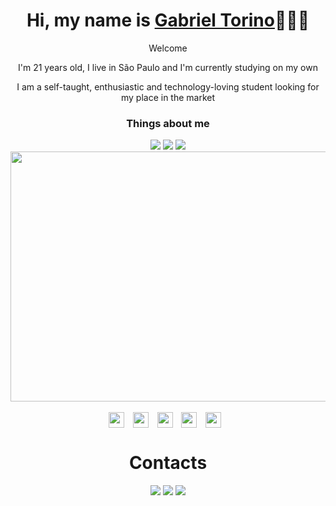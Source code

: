 <div>
  <h1 align="center">Hi, my name is <a href="https://www.linkedin.com/in/gabriel-zanotti-torino/">Gabriel Torino</a>🧑🏻‍💻</h1>
  <p align="center">Welcome
  <p align="center">I'm 21 years old, I live in São Paulo and I'm currently studying on my own
  <p align="center">I am a self-taught, enthusiastic and technology-loving student looking for my place in the market
</div>

<div align="center">
  <h3>Things about me</h2>
  <a href="https://open.spotify.com/user/312jfm2gow7r7fuwg2oujkssa7v4?si=13272557a4c740c2"><img src="https://img.shields.io/badge/Spotify-1ED760?&style=for-the-badge&logo=spotify&logoColor=white"></img></a>
  <a href="https://br.pinterest.com/gabrieltoriino/"><img src="https://img.shields.io/badge/Pinterest-%23E60023.svg?&style=for-the-badge&logo=Pinterest&logoColor=white"></img></a>
  <a href="https://steamcommunity.com/id/gabrieltorino/"><img src="https://img.shields.io/badge/Steam-000000?style=for-the-badge&logo=steam&logoColor=white"></a>
</div>

<div align="center">
  <img align="center" width="700" height="400" src="https://i.pinimg.com/originals/cf/02/8d/cf028dae44f0f5b1e7763747f422bbe0.gif"/>
</div>



<div>
    <div align="center">
      <br>
      <a style="text-decoration:none" href="#">
      <img align="center" height="25"
        src="https://img.shields.io/badge/JavaScript-F7DF1E?style=for-the-badge&logo=javascript&logoColor=black"
        style="margin-right: 10px;">
      <img align="center" height="25"
        src="https://img.shields.io/badge/HTML5-E34F26?style=for-the-badge&logo=html5&logoColor=white"
        style="margin-right: 10px;">
      <img align="center" height="25"
        src="https://img.shields.io/badge/CSS3-1572B6?style=for-the-badge&logo=css3&logoColor=white"
        style="margin-right: 10px;">
      <img align="center" height="25"
        src="https://img.shields.io/badge/Node.js-339933?style=for-the-badge&logo=nodedotjs&logoColor=white"
        style="margin-right: 10px;">
      <img align="center" height="25"
        src="https://img.shields.io/badge/Bootstrap-563D7C?style=for-the-badge&logo=bootstrap&logoColor=white"
        style="margin-right: 10px;">
      </a>
    </div>

<h1 align="center">Contacts</h1>
  
  <div align="center">
  <a href="https://www.linkedin.com/in/gabriel-zanotti-torino" target="_blank"><img src="https://img.shields.io/badge/-LinkedIn-%230077B5?style=for-the-badge&logo=linkedin&logoColor=white" target="_blank"></a> 
  <a href="mailto:gabrielz.torino@gmail.com"><img src="https://img.shields.io/badge/-Gmail-%23333?style=for-the-badge&logo=gmail&logoColor=white" target="_blank"></a>
  <a href="https://wa.me/5511993167676"><img src="https://img.shields.io/badge/WhatsApp-25D366?style=for-the-badge&logo=whatsapp&logoColor=white" target="_blank"></a>
  
</div>
  
</div>

